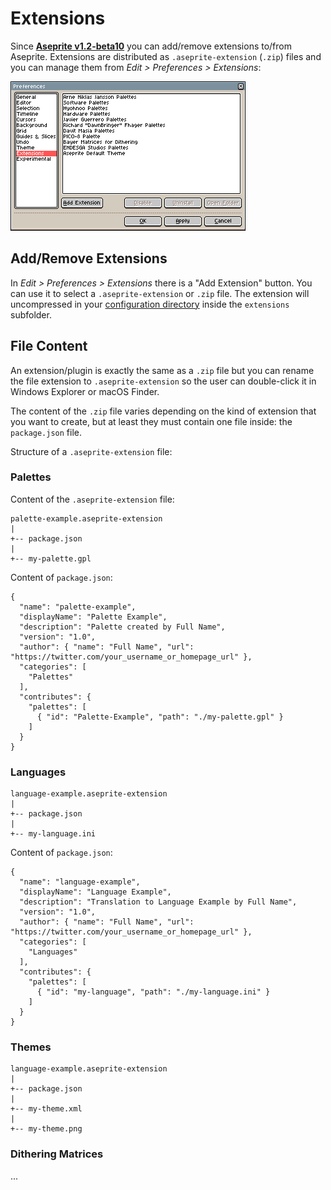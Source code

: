 # Extensions

Since **[Aseprite v1.2-beta10](https://www.aseprite.org/release-notes/#aseprite-v1-2-beta10)**
you can add/remove extensions to/from Aseprite. Extensions are
distributed as `.aseprite-extension` (`.zip`) files and you can
manage them from *Edit > Preferences > Extensions*:

![Extensions in Preferences](extensions/extensions.png)

## Add/Remove Extensions

In *Edit > Preferences > Extensions* there is a "Add Extension"
button. You can use it to select a `.aseprite-extension` or `.zip` file. The
extension will uncompressed in your
[configuration directory](preferences-folder.md) inside the `extensions` subfolder.

## File Content

An extension/plugin is exactly the same as a `.zip` file but you can
rename the file extension to `.aseprite-extension` so the user can
double-click it in Windows Explorer or macOS Finder.

The content of the `.zip` file varies depending on the kind of
extension that you want to create, but at least they must contain one
file inside: the `package.json` file.

Structure of a `.aseprite-extension` file:

### Palettes

Content of the `.aseprite-extension` file:
```
palette-example.aseprite-extension
|
+-- package.json
|
+-- my-palette.gpl
```

Content of `package.json`:
```
{
  "name": "palette-example",
  "displayName": "Palette Example",
  "description": "Palette created by Full Name",
  "version": "1.0",
  "author": { "name": "Full Name", "url": "https://twitter.com/your_username_or_homepage_url" },
  "categories": [
    "Palettes"
  ],
  "contributes": {
    "palettes": [
      { "id": "Palette-Example", "path": "./my-palette.gpl" }
    ]
  }
}
```

### Languages

```
language-example.aseprite-extension
|
+-- package.json
|
+-- my-language.ini
```

Content of `package.json`:
```
{
  "name": "language-example",
  "displayName": "Language Example",
  "description": "Translation to Language Example by Full Name",
  "version": "1.0",
  "author": { "name": "Full Name", "url": "https://twitter.com/your_username_or_homepage_url" },
  "categories": [
    "Languages"
  ],
  "contributes": {
    "palettes": [
      { "id": "my-language", "path": "./my-language.ini" }
    ]
  }
}
```

### Themes

```
language-example.aseprite-extension
|
+-- package.json
|
+-- my-theme.xml
|
+-- my-theme.png
```

### Dithering Matrices

...
